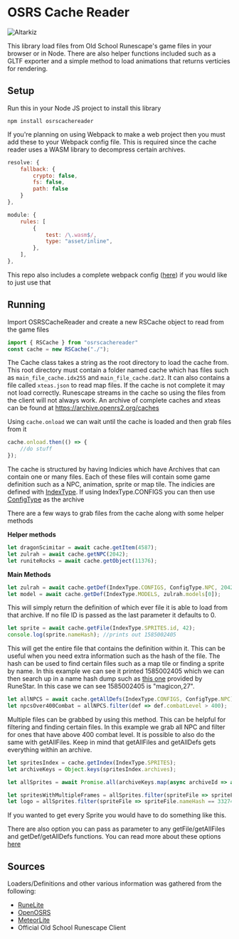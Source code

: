 # OSRS Cache Reader

![Altarkiz](https://runemonk.com/Altarkiz%202.png)

This library load files from Old School Runescape's game files in your browser or in Node.
There are also helper functions included such as a GLTF exporter and a simple method to load animations that returns verticies for rendering.

## Setup
Run this in your Node JS project to install this library
```
npm install osrscachereader
```


If you're planning on using Webpack to make a web project then you must add these to your Webpack config file. This is required since the cache reader uses a WASM library to decompress certain archives.

```js
resolve: {
    fallback: {
        crypto: false,
        fs: false,
        path: false
    }
},
```

```js
module: {
    rules: [
        {
            test: /\.wasm$/,
            type: "asset/inline",
        },
    ],
},
```

This repo also includes a complete webpack config ([here](/webpack.config.cjs "Webpack Config")) if you would like to just use that

## Running

Import OSRSCacheReader and create a new RSCache object to read from the game files

```js
import { RSCache } from "osrscachereader"
const cache = new RSCache("./");
```
The Cache class takes a string as the root directory to load the cache from. This root directory must contain a folder named cache which has files such as ```main_file_cache.idx255``` and ```main_file_cache.dat2```. It can also contains a file called ```xteas.json``` to read map files. If the cache is not complete it may not load correctly. Runescape streams in the cache so using the files from the client will not always work. An archive of complete caches and xteas can be found at https://archive.openrs2.org/caches

Using ```cache.onload``` we can wait until the cache is loaded and then grab files from it
```js
cache.onload.then(() => {
    //do stuff
});
```
The cache is structured by having Indicies which have Archives that can contain one or many files. Each of these files will contain some game definition such as a NPC, animation, sprite or map tile. The indicies are defined with [IndexType](/src/cacheReader/cacheTypes/IndexType.js "IndexType"). If using IndexType.CONFIGS you can then use [ConfigType](/src/cacheReader/cacheTypes/ConfigType.js "ConfigType") as the archive

There are a few ways to grab files from the cache along with some helper methods


**Helper methods**
```js
let dragonScimitar = await cache.getItem(4587);
let zulrah = await cache.getNPC(2042);
let runiteRocks = await cache.getObject(11376);
```

**Main Methods**
```js
let zulrah = await cache.getDef(IndexType.CONFIGS, ConfigType.NPC, 2042);
let model = await cache.getDef(IndexType.MODELS, zulrah.models[0]);
```
This will simply return the definition of which ever file it is able to load from that archive. If no file ID is passed as the last parameter it defaults to 0.

```js
let sprite = await cache.getFile(IndexType.SPRITES.id, 42);
console.log(sprite.nameHash); //prints out 1585002405
```
This will get the entire file that contains the definition within it. This can be useful when you need extra information such as the hash of the file. The hash can be used to find certain files such as a map tile or finding a sprite by name. In this example we can see it printed 1585002405 which we can then search up in a name hash dump such as [this one](https://github.com/RuneStar/cache-names/blob/master/names.tsv "OSRS Hashes") provided by RuneStar. In this case we can see 1585002405 is "magicon,27".

```js
let allNPCS = await cache.getAllDefs(IndexType.CONFIGS, ConfigType.NPC);
let npcsOver400Combat = allNPCS.filter(def => def.combatLevel > 400);
```
Multiple files can be grabbed by using this method. This can be helpful for filtering and finding certain files. In this example we grab all NPC and filter for ones that have above 400 combat level. It is possible to also do the same with getAllFiles. Keep in mind that getAllFiles and getAllDefs gets everything within an archive.

```js
let spritesIndex = cache.getIndex(IndexType.SPRITES);
let archiveKeys = Object.keys(spritesIndex.archives);

let allSprites = await Promise.all(archiveKeys.map(async archiveId => await cache.getFile(IndexType.SPRITES, archiveId)));

let spritesWithMultipleFrames = allSprites.filter(spriteFile => spriteFile.def.sprites.length > 1);
let logo = allSprites.filter(spriteFile => spriteFile.nameHash == 3327403);
```
If you wanted to get every Sprite you would have to do something like this.

There are also option you can pass as parameter to any getFile/getAllFiles and getDef/getAllDefs functions. You can read more about these options [here](/docs/ "Options")

## Sources

Loaders/Definitions and other various information was gathered from the following:
- [RuneLite](https://github.com/runelite/runelite)
- [OpenOSRS](https://github.com/open-osrs/runelite)
- [MeteorLite](https://github.com/MeteorLite/meteor-client)
- Official Old School Runescape Client